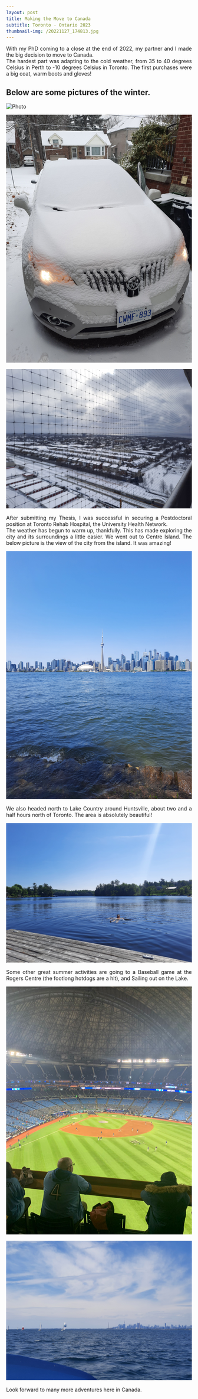 ```yaml
---
layout: post
title: Making the Move to Canada
subtitle: Toronto - Ontario 2023
thumbnail-img: /20221127_174813.jpg
---
```


<div align="justify"> With my PhD coming to a close at the end of 2022, my partner and I made the big decision to move to Canada.

<div align="justify"> The hardest part was adapting to the cold weather, from 35 to 40 degrees Celsius in Perth to -10 degrees Celsius in Toronto. The first purchases were a big coat, warm boots and gloves! 

## Below are some pictures of the winter.

![Photo](/20221116_073528.jpg)

![Photo](/20221211_103321.jpg)

![Photo](/20230225_092228.jpg)

<div align="justify"> After submitting my Thesis, I was successful in securing a Postdoctoral position at Toronto Rehab Hospital, the University Health Network.

<div align="justify"> The weather has begun to warm up, thankfully. This has made exploring the city and its surroundings a little easier. We went out to Centre Island. The below picture is the view of the city from the island. It was amazing!

![Photo](/20230527_142906.jpg)

<div align="justify"> We also headed north to Lake Country around Huntsville, about two and a half hours north of Toronto. The area is absolutely beautiful!

![Photo](/20230603_161421.jpg)

Some other great summer activities are going to a Baseball game at the Rogers Centre (the footlong hotdogs are a hit), and Sailing out on the Lake.

![Photo](/IMG-20230428-WA0002.jpg)

![Photo](/20230708_123516.jpg)

Look forward to many more adventures here in Canada.

